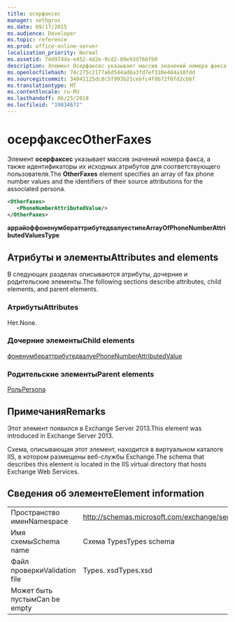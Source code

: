 ```yaml
---
title: осерфаксес
manager: sethgros
ms.date: 09/17/2015
ms.audience: Developer
ms.topic: reference
ms.prod: office-online-server
localization_priority: Normal
ms.assetid: 74d97d4a-e452-4d2e-9cd2-89e93d766fb0
description: Элемент Осерфаксес указывает массив значений номера факса, а также идентификаторы их исходных атрибутов для соответствующего пользователя.
ms.openlocfilehash: 74c275c2177a6d544ad8a3fd7ef310e484a18fdd
ms.sourcegitcommit: 34041125dc8c5f993b21cebfc4f8b72f0fd2cb6f
ms.translationtype: MT
ms.contentlocale: ru-RU
ms.lasthandoff: 06/25/2018
ms.locfileid: "19834672"
---
```

# <a name="otherfaxes"></a><span data-ttu-id="b63e9-103">осерфаксес</span><span class="sxs-lookup"><span data-stu-id="b63e9-103">OtherFaxes</span></span>

<span data-ttu-id="b63e9-104">Элемент **осерфаксес** указывает массив значений номера факса, а также идентификаторы их исходных атрибутов для соответствующего пользователя.</span><span class="sxs-lookup"><span data-stu-id="b63e9-104">The **OtherFaxes** element specifies an array of fax phone number values and the identifiers of their source attributions for the associated persona.</span></span> 
  
```XML
<OtherFaxes>
   <PhoneNumberAttributedValue/>
</OtherFaxes>

```

 <span data-ttu-id="b63e9-105">**аррайоффоненумбераттрибутедвалуестипе**</span><span class="sxs-lookup"><span data-stu-id="b63e9-105">**ArrayOfPhoneNumberAttributedValuesType**</span></span>
## <a name="attributes-and-elements"></a><span data-ttu-id="b63e9-106">Атрибуты и элементы</span><span class="sxs-lookup"><span data-stu-id="b63e9-106">Attributes and elements</span></span>

<span data-ttu-id="b63e9-107">В следующих разделах описываются атрибуты, дочерние и родительские элементы.</span><span class="sxs-lookup"><span data-stu-id="b63e9-107">The following sections describe attributes, child elements, and parent elements.</span></span>
  
### <a name="attributes"></a><span data-ttu-id="b63e9-108">Атрибуты</span><span class="sxs-lookup"><span data-stu-id="b63e9-108">Attributes</span></span>

<span data-ttu-id="b63e9-109">Нет.</span><span class="sxs-lookup"><span data-stu-id="b63e9-109">None.</span></span>
  
### <a name="child-elements"></a><span data-ttu-id="b63e9-110">Дочерние элементы</span><span class="sxs-lookup"><span data-stu-id="b63e9-110">Child elements</span></span>

[<span data-ttu-id="b63e9-111">фоненумбераттрибутедвалуе</span><span class="sxs-lookup"><span data-stu-id="b63e9-111">PhoneNumberAttributedValue</span></span>](phonenumberattributedvalue.md)
  
### <a name="parent-elements"></a><span data-ttu-id="b63e9-112">Родительские элементы</span><span class="sxs-lookup"><span data-stu-id="b63e9-112">Parent elements</span></span>

[<span data-ttu-id="b63e9-113">Роль</span><span class="sxs-lookup"><span data-stu-id="b63e9-113">Persona</span></span>](persona.md)
  
## <a name="remarks"></a><span data-ttu-id="b63e9-114">Примечания</span><span class="sxs-lookup"><span data-stu-id="b63e9-114">Remarks</span></span>

<span data-ttu-id="b63e9-115">Этот элемент появился в Exchange Server 2013.</span><span class="sxs-lookup"><span data-stu-id="b63e9-115">This element was introduced in Exchange Server 2013.</span></span>
  
<span data-ttu-id="b63e9-116">Схема, описывающая этот элемент, находится в виртуальном каталоге IIS, в котором размещены веб-службы Exchange.</span><span class="sxs-lookup"><span data-stu-id="b63e9-116">The schema that describes this element is located in the IIS virtual directory that hosts Exchange Web Services.</span></span>
  
## <a name="element-information"></a><span data-ttu-id="b63e9-117">Сведения об элементе</span><span class="sxs-lookup"><span data-stu-id="b63e9-117">Element information</span></span>

|||
|:-----|:-----|
|<span data-ttu-id="b63e9-118">Пространство имен</span><span class="sxs-lookup"><span data-stu-id="b63e9-118">Namespace</span></span>  <br/> |http://schemas.microsoft.com/exchange/services/2006/types  <br/> |
|<span data-ttu-id="b63e9-119">Имя схемы</span><span class="sxs-lookup"><span data-stu-id="b63e9-119">Schema name</span></span>  <br/> |<span data-ttu-id="b63e9-120">Схема Types</span><span class="sxs-lookup"><span data-stu-id="b63e9-120">Types schema</span></span>  <br/> |
|<span data-ttu-id="b63e9-121">Файл проверки</span><span class="sxs-lookup"><span data-stu-id="b63e9-121">Validation file</span></span>  <br/> |<span data-ttu-id="b63e9-122">Types. xsd</span><span class="sxs-lookup"><span data-stu-id="b63e9-122">Types.xsd</span></span>  <br/> |
|<span data-ttu-id="b63e9-123">Может быть пустым</span><span class="sxs-lookup"><span data-stu-id="b63e9-123">Can be empty</span></span>  <br/> ||
   

